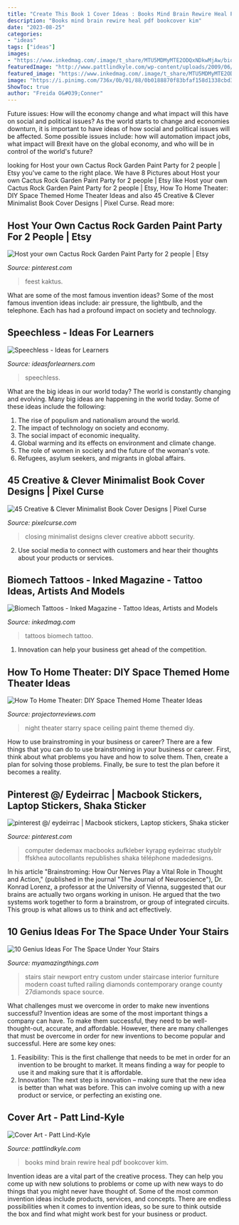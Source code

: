 ```yaml
---
title: "Create This Book 1 Cover Ideas : Books Mind Brain Rewire Heal Pdf Bookcover Kim"
description: "Books mind brain rewire heal pdf bookcover kim"
date: "2023-08-25"
categories:
- "ideas"
tags: ["ideas"]
images:
- "https://www.inkedmag.com/.image/t_share/MTU5MDMyMTE2ODQxNDkwMjAw/biomechyallzee_feature.jpg"
featuredImage: "http://www.pattlindkyle.com/wp-content/uploads/2009/06/BookCover_new2-694x1024.jpg"
featured_image: "https://www.inkedmag.com/.image/t_share/MTU5MDMyMTE2ODQxNDkwMjAw/biomechyallzee_feature.jpg"
image: "https://i.pinimg.com/736x/0b/01/88/0b0188870f83bfaf158d1338cbd3d4fd.jpg"
ShowToc: true
author: "Freida O&#039;Conner"
---
```



Future issues: How will the economy change and what impact will this have on social and political issues?
As the world starts to change and economies downturn, it is important to have ideas of how social and political issues will be affected. Some possible issues include: how will automation impact jobs, what impact will Brexit have on the global economy, and who will be in control of the world's future?

	

		
looking for Host your own Cactus Rock Garden Paint Party for 2 people | Etsy you've came to the right place. We have 8 Pictures about Host your own Cactus Rock Garden Paint Party for 2 people | Etsy like Host your own Cactus Rock Garden Paint Party for 2 people | Etsy, How To Home Theater: DIY Space Themed Home Theater Ideas and also 45 Creative &amp; Clever Minimalist Book Cover Designs | Pixel Curse. Read more:
		
    
## Host Your Own Cactus Rock Garden Paint Party For 2 People | Etsy

<img loading=lazy src="https://i.pinimg.com/736x/10/22/15/1022157ccfe67e2469b74394861ae1fc.jpg" onerror="this.onerror=null;this.src='https://tse1.mm.bing.net/th?id=OIP.0nIRfEOJH6WX47JAer6HhwHaJ3&amp;pid=15.1';" alt="Host your own Cactus Rock Garden Paint Party for 2 people | Etsy">

_Source: pinterest.com_

>feest kaktus. 

	

What are some of the most famous invention ideas?
Some of the most famous invention ideas include: air pressure, the lightbulb, and the telephone. Each has had a profound impact on society and technology.

    
## Speechless - Ideas For Learners

<img loading=lazy src="https://www.ideasforlearners.com/uploads/5/5/7/6/5576981/speechless_1_orig.jpg" onerror="this.onerror=null;this.src='https://tse3.mm.bing.net/th?id=OIP.1ek_gLhCIxjVBj8nhn5zbAHaJ4&amp;pid=15.1';" alt="Speechless - Ideas for Learners">

_Source: ideasforlearners.com_

>speechless. 

	

What are the big ideas in our world today?
The world is constantly changing and evolving. Many big ideas are happening in the world today. Some of these ideas include the following:
1. The rise of populism and nationalism around the world.
2. The impact of technology on society and economy.
3. The social impact of economic inequality. 
4. Global warming and its effects on environment and climate change. 
5. The role of women in society and the future of the woman's vote. 
6. Refugees, asylum seekers, and migrants in global affairs. 

    
## 45 Creative &amp; Clever Minimalist Book Cover Designs | Pixel Curse

<img loading=lazy src="https://pixelcurse.com/wp-content/uploads/2011/03/closing_time_20.jpg" onerror="this.onerror=null;this.src='https://tse2.mm.bing.net/th?id=OIP.Urk0Gibx_t84RRGKHVvZXwHaKu&amp;pid=15.1';" alt="45 Creative &amp; Clever Minimalist Book Cover Designs | Pixel Curse">

_Source: pixelcurse.com_

>closing minimalist designs clever creative abbott security. 

	

2. Use social media to connect with customers and hear their thoughts about your products or services.

    
## Biomech Tattoos - Inked Magazine - Tattoo Ideas, Artists And Models

<img loading=lazy src="https://www.inkedmag.com/.image/t_share/MTU5MDMyMTE2ODQxNDkwMjAw/biomechyallzee_feature.jpg" onerror="this.onerror=null;this.src='https://tse2.mm.bing.net/th?id=OIP.gHAOtKhzC2kfccq-BOVIBwHaHa&amp;pid=15.1';" alt="Biomech Tattoos - Inked Magazine - Tattoo Ideas, Artists and Models">

_Source: inkedmag.com_

>tattoos biomech tattoo. 

	

1. Innovation can help your business get ahead of the competition.

    
## How To Home Theater: DIY Space Themed Home Theater Ideas

<img loading=lazy src="https://www.projectorreviews.com/wp-content/uploads/2017/10/Starry-Night-Ceiling-Paint.jpg" onerror="this.onerror=null;this.src='https://tse3.mm.bing.net/th?id=OIP.RHzeFM7Kawz8McmpEXdoLgHaEe&amp;pid=15.1';" alt="How To Home Theater: DIY Space Themed Home Theater Ideas">

_Source: projectorreviews.com_

>night theater starry space ceiling paint theme themed diy. 

	

How to use brainstroming in your business or career?
There are a few things that you can do to use brainstroming in your business or career. First, think about what problems you have and how to solve them. Then, create a plan for solving those problems. Finally, be sure to test the plan before it becomes a reality.

    
## Pinterest @/ Eydeirrac | Macbook Stickers, Laptop Stickers, Shaka Sticker

<img loading=lazy src="https://i.pinimg.com/736x/0b/01/88/0b0188870f83bfaf158d1338cbd3d4fd.jpg" onerror="this.onerror=null;this.src='https://tse2.mm.bing.net/th?id=OIP.mBRtfOXxvzMexqTWofiwWgHaJL&amp;pid=15.1';" alt="pinterest @/ eydeirrac | Macbook stickers, Laptop stickers, Shaka sticker">

_Source: pinterest.com_

>computer dedemax macbooks aufkleber kyrapg eydeirrac studyblr ffskhea autocollants republishes shaka téléphone madedesigns. 

	

In his article "Brainstroming: How Our Nerves Play a Vital Role in Thought and Action," (published in the journal "The Journal of Neuroscience"), Dr. Konrad Lorenz, a professor at the University of Vienna, suggested that our brains are actually two organs working in unison. He argued that the two systems work together to form a brainstrom, or group of integrated circuits. This group is what allows us to think and act effectively.

    
## 10 Genius Ideas For The Space Under Your Stairs

<img loading=lazy src="http://myamazingthings.com/wp-content/uploads/2016/12/Unique-decorating-ideas-entry-contemporary-with-tufted-sofa-tufted-sofa-brown-ceiling-11.jpg" onerror="this.onerror=null;this.src='https://tse1.mm.bing.net/th?id=OIP.72KV1YnRcUWqPws2YFDMcwHaLL&amp;pid=15.1';" alt="10 Genius Ideas For The Space Under Your Stairs">

_Source: myamazingthings.com_

>stairs stair newport entry custom under staircase interior furniture modern coast tufted railing diamonds contemporary orange county 27diamonds space source. 

	

What challenges must we overcome in order to make new inventions successful?
Invention ideas are some of the most important things a company can have. To make them successful, they need to be well-thought-out, accurate, and affordable. However, there are many challenges that must be overcome in order for new inventions to become popular and successful. Here are some key ones:
1. Feasibility: This is the first challenge that needs to be met in order for an invention to be brought to market. It means finding a way for people to use it and making sure that it is affordable.
2. Innovation: The next step is innovation – making sure that the new idea is better than what was before. This can involve coming up with a new product or service, or perfecting an existing one. 
    
## Cover Art - Patt Lind-Kyle

<img loading=lazy src="http://www.pattlindkyle.com/wp-content/uploads/2009/06/BookCover_new2-694x1024.jpg" onerror="this.onerror=null;this.src='https://tse1.mm.bing.net/th?id=OIP.Q2gbZuL1du66IYwX_FOo5AHaK7&amp;pid=15.1';" alt="Cover Art - Patt Lind-Kyle">

_Source: pattlindkyle.com_

>books mind brain rewire heal pdf bookcover kim. 

	

Invention ideas are a vital part of the creative process. They can help you come up with new solutions to problems or come up with new ways to do things that you might never have thought of. Some of the most common invention ideas include products, services, and concepts. There are endless possibilities when it comes to invention ideas, so be sure to think outside the box and find what might work best for your business or product.


